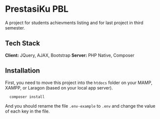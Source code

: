 
# PrestasiKu PBL
A project for students achievments listing and for last project in third semester.

## Tech Stack
**Client:** JQuery, AJAX, Bootstrap
**Server:** PHP Native, Composer

## Installation
First, you need to move this project into the ```htdocs``` folder on your MAMP, XAMPP, or Laragon (based on your local app server).
```bash
  composer install
```
And you should rename the file ```.env-example``` to ```.env``` and change the value of each key in the file.
